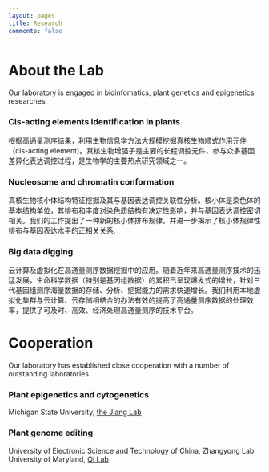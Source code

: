 ```yaml
---
layout: pages
title: Research
comments: false
---
```


About the Lab
===============

Our laboratory is engaged in bioinfomatics, plant genetics and epigenetics researches. 

### Cis-acting elements identification in plants
根据高通量测序结果，利用生物信息学方法大规模挖掘真核生物顺式作用元件（cis-acting element)。真核生物增强子是主要的长程调控元件，参与众多基因差异化表达调控过程，是生物学的主要热点研究领域之一。

### Nucleosome and chromatin conformation
真核生物核小体结构特征挖掘及其与基因表达调控关联性分析。核小体是染色体的基本结构单位，其排布和丰度对染色质结构有决定性影响，并与基因表达调控密切相关。我们的工作提出了一种新的核小体排布规律，并进一步揭示了核小体规律性排布与基因表达水平的正相关关系.

### Big data digging
云计算及虚拟化在高通量测序数据挖掘中的应用。随着近年来高通量测序技术的迅猛发展，生命科学数据（特别是基因组数据）的累积已呈现爆发式的增长，针对三代基因组测序海量数据的存储、分析、挖掘能力的需求快速增长。我们利用本地虚拟化集群与云计算、云存储相结合的办法有效的提高了高通量测序数据的处理效率，提供了可及时、高效、经济处理高通量测序的技术平台。     




Cooperation
===============

Our laboratory has established close cooperation with a number of outstanding laboratories.

### Plant epigenetics and cytogenetics
Michigan State University, [the Jiang Lab](http://jianglab.plantbiology.msu.edu/)

### Plant genome editing
University of Electronic Science and Technology of China, Zhangyong Lab    
University of Maryland, [Qi Lab](https://qilab.weebly.com/)
